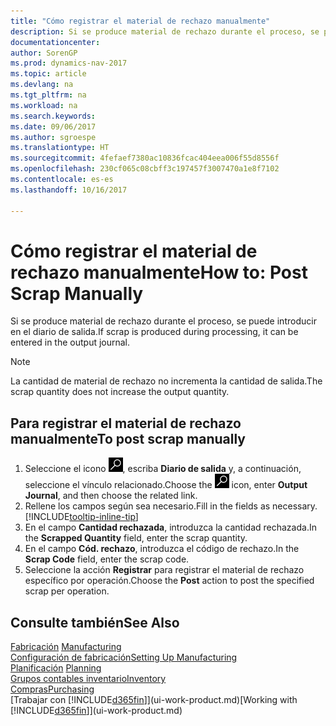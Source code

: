 ```yaml
---
title: "Cómo registrar el material de rechazo manualmente"
description: Si se produce material de rechazo durante el proceso, se puede introducir en el diario de salida. Observe que la cantidad de material de rechazo no incrementa la cantidad de salida.
documentationcenter: 
author: SorenGP
ms.prod: dynamics-nav-2017
ms.topic: article
ms.devlang: na
ms.tgt_pltfrm: na
ms.workload: na
ms.search.keywords: 
ms.date: 09/06/2017
ms.author: sgroespe
ms.translationtype: HT
ms.sourcegitcommit: 4fefaef7380ac10836fcac404eea006f55d8556f
ms.openlocfilehash: 230cf065c08cbff3c197457f3007470a1e8f7102
ms.contentlocale: es-es
ms.lasthandoff: 10/16/2017

---
```

# <a name="how-to-post-scrap-manually"></a><span data-ttu-id="5827c-104">Cómo registrar el material de rechazo manualmente</span><span class="sxs-lookup"><span data-stu-id="5827c-104">How to: Post Scrap Manually</span></span>
<span data-ttu-id="5827c-105">Si se produce material de rechazo durante el proceso, se puede introducir en el diario de salida.</span><span class="sxs-lookup"><span data-stu-id="5827c-105">If scrap is produced during processing, it can be entered in the output journal.</span></span> 

> [!NOTE]
> <span data-ttu-id="5827c-106">La cantidad de material de rechazo no incrementa la cantidad de salida.</span><span class="sxs-lookup"><span data-stu-id="5827c-106">The scrap quantity does not increase the output quantity.</span></span>  

## <a name="to-post-scrap-manually"></a><span data-ttu-id="5827c-107">Para registrar el material de rechazo manualmente</span><span class="sxs-lookup"><span data-stu-id="5827c-107">To post scrap manually</span></span>  
1. <span data-ttu-id="5827c-108">Seleccione el icono ![Buscar página o informe](media/ui-search/search_small.png "icono Buscar página o informe"), escriba **Diario de salida** y, a continuación, seleccione el vínculo relacionado.</span><span class="sxs-lookup"><span data-stu-id="5827c-108">Choose the ![Search for Page or Report](media/ui-search/search_small.png "Search for Page or Report icon") icon, enter **Output Journal**, and then choose the related link.</span></span>  
2. <span data-ttu-id="5827c-109">Rellene los campos según sea necesario.</span><span class="sxs-lookup"><span data-stu-id="5827c-109">Fill in the fields as necessary.</span></span> [!INCLUDE[tooltip-inline-tip](includes/tooltip-inline-tip_md.md)]  
3. <span data-ttu-id="5827c-110">En el campo **Cantidad rechazada**, introduzca la cantidad rechazada.</span><span class="sxs-lookup"><span data-stu-id="5827c-110">In the **Scrapped Quantity** field, enter the scrap quantity.</span></span>  
4. <span data-ttu-id="5827c-111">En el campo **Cód. rechazo**, introduzca el código de rechazo.</span><span class="sxs-lookup"><span data-stu-id="5827c-111">In the **Scrap Code** field, enter the scrap code.</span></span>  
5. <span data-ttu-id="5827c-112">Seleccione la acción **Registrar** para registrar el material de rechazo específico por operación.</span><span class="sxs-lookup"><span data-stu-id="5827c-112">Choose the **Post** action to post the specified scrap per operation.</span></span>  

## <a name="see-also"></a><span data-ttu-id="5827c-113">Consulte también</span><span class="sxs-lookup"><span data-stu-id="5827c-113">See Also</span></span>  
<span data-ttu-id="5827c-114">[Fabricación](production-manage-manufacturing.md)  </span><span class="sxs-lookup"><span data-stu-id="5827c-114">[Manufacturing](production-manage-manufacturing.md)  </span></span>  
[<span data-ttu-id="5827c-115">Configuración de fabricación</span><span class="sxs-lookup"><span data-stu-id="5827c-115">Setting Up Manufacturing</span></span>](production-configure-production-processes.md)  
<span data-ttu-id="5827c-116">[Planificación](production-planning.md)    </span><span class="sxs-lookup"><span data-stu-id="5827c-116">[Planning](production-planning.md)    </span></span>  
[<span data-ttu-id="5827c-117">Grupos contables inventario</span><span class="sxs-lookup"><span data-stu-id="5827c-117">Inventory</span></span>](inventory-manage-inventory.md)  
[<span data-ttu-id="5827c-118">Compras</span><span class="sxs-lookup"><span data-stu-id="5827c-118">Purchasing</span></span>](purchasing-manage-purchasing.md)  
<span data-ttu-id="5827c-119">[Trabajar con [!INCLUDE[d365fin](includes/d365fin_md.md)]](ui-work-product.md)</span><span class="sxs-lookup"><span data-stu-id="5827c-119">[Working with [!INCLUDE[d365fin](includes/d365fin_md.md)]](ui-work-product.md)</span></span>


